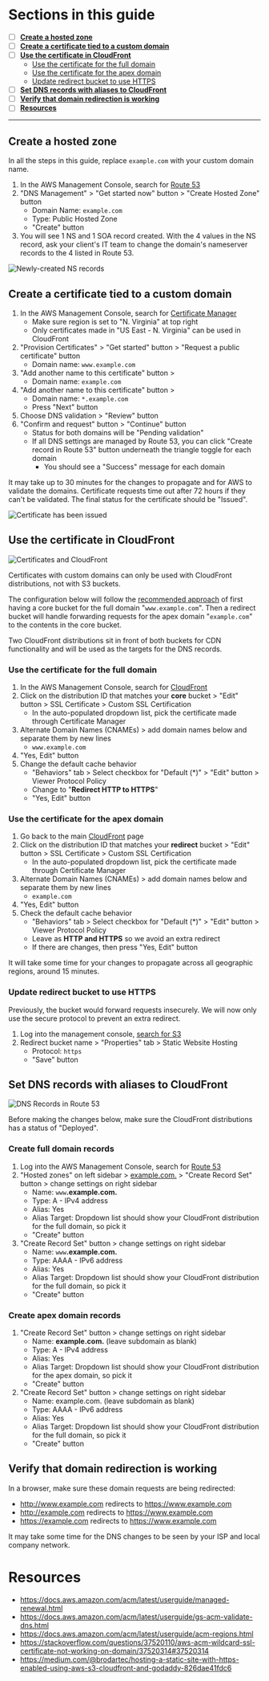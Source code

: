 # Sections in this guide
  - [ ] [**Create a hosted zone**](./Creating-a-SSL-TLS-Certificate-for-a-Custom-Domain.md#create-a-hosted-zone)
  - [ ] [**Create a certificate tied to a custom domain**](./Creating-a-SSL-TLS-Certificate-for-a-Custom-Domain.md#create-a-certificate-tied-to-a-custom-domain)
  - [ ] [**Use the certificate in CloudFront**](./Creating-a-SSL-TLS-Certificate-for-a-Custom-Domain.md#use-the-certificate-in-cloudfront)
    * [Use the certificate for the full domain](./Creating-a-SSL-TLS-Certificate-for-a-Custom-Domain.md#use-the-certificate-for-the-full-domain)
    * [Use the certificate for the apex domain](./Creating-a-SSL-TLS-Certificate-for-a-Custom-Domain.md#use-the-certificate-for-the-apex-domain)
    * [Update redirect bucket to use HTTPS](./Creating-a-SSL-TLS-Certificate-for-a-Custom-Domain.md#update-redirect-bucket-to-use-https)
  - [ ] [**Set DNS records with aliases to CloudFront**](./Creating-a-SSL-TLS-Certificate-for-a-Custom-Domain.md#set-dns-records-with-aliases-to-cloudfront)
  - [ ] [**Verify that domain redirection is working**](./Creating-a-SSL-TLS-Certificate-for-a-Custom-Domain.md#verify-that-domain-redirection-is-working)
  - [ ] [**Resources**](./Creating-a-SSL-TLS-Certificate-for-a-Custom-Domain.md#resources)

---

## Create a hosted zone
In all the steps in this guide, replace `example.com` with your custom domain name.

1. In the AWS Management Console, search for [Route 53](https://console.aws.amazon.com/route53/home?)
1. "DNS Management" > "Get started now" button > "Create Hosted Zone" button
    * Domain Name: `example.com`
    * Type: Public Hosted Zone
    * "Create" button
1. You will see 1 NS and 1 SOA record created. With the 4 values in the NS record, ask your client's IT team to change the domain's nameserver records to the 4 listed in Route 53.

![Newly-created NS records](../images/route-53-ns-records.png)

## Create a certificate tied to a custom domain
1. In the AWS Management Console, search for [Certificate Manager](https://console.aws.amazon.com/acm/home?region=us-east-1#/)
    * Make sure region is set to "N. Virginia" at top right
    * Only certificates made in "US East - N. Virginia" can be used in CloudFront
1. "Provision Certificates" > "Get started" button > "Request a public certificate" button
    * Domain name: `www.example.com`
1. "Add another name to this certificate" button >
    * Domain name: `example.com`
1. "Add another name to this certificate" button >
    * Domain name: `*.example.com`
    * Press "Next" button
1. Choose DNS validation > "Review" button
1. "Confirm and request" button > "Continue" button
    * Status for both domains will be "Pending validation"
    * If all DNS settings are managed by Route 53, you can click "Create record in Route 53" button underneath the triangle toggle for each domain
      * You should see a "Success" message for each domain

It may take up to 30 minutes for the changes to propagate and for AWS to validate the domains. Certificate requests time out after 72 hours if they can't be validated. The final status for the certificate should be "Issued".

![Certificate has been issued](../images/acm-certificate-issued.png)

## Use the certificate in CloudFront
![Certificates and CloudFront](../images/cloudfront.png)

Certificates with custom domains can only be used with CloudFront distributions, not with S3 buckets.

The configuration below will follow the [recommended approach](./Setting-Up-S3-for-Domain-Redirects.md#introduction) of first having a core bucket for the full domain "`www.example.com`". Then a redirect bucket will handle forwarding requests for the apex domain "`example.com`" to the contents in the core bucket.

Two CloudFront distributions sit in front of both buckets for CDN functionality and will be used as the targets for the DNS records.

### Use the certificate for the full domain
1. In the AWS Management Console, search for [ CloudFront ](https://console.aws.amazon.com/cloudfront/home?#)
1. Click on the distribution ID that matches your **core** bucket > "Edit" button > SSL Certificate > Custom SSL Certification
    * In the auto-populated dropdown list, pick the certificate made through Certificate Manager
1. Alternate Domain Names (CNAMEs) > add domain names below and separate them by new lines
    * `www.example.com`
1. "Yes, Edit" button
1. Change the default cache behavior
    * "Behaviors" tab > Select checkbox for "Default (*)" > "Edit" button > Viewer Protocol Policy
    * Change to "**Redirect HTTP to HTTPS**"
    * "Yes, Edit" button

### Use the certificate for the apex domain
1. Go back to the main [CloudFront](https://console.aws.amazon.com/cloudfront/home?#) page
1. Click on the distribution ID that matches your **redirect** bucket > "Edit" button > SSL Certificate > Custom SSL Certification
    * In the auto-populated dropdown list, pick the certificate made through Certificate Manager
1. Alternate Domain Names (CNAMEs) > add domain names below and separate them by new lines
    * `example.com`
1. "Yes, Edit" button
1. Check the default cache behavior
    * "Behaviors" tab > Select checkbox for "Default (*)" > "Edit" button > Viewer Protocol Policy
    * Leave as **HTTP and HTTPS** so we avoid an extra redirect
    * If there are changes, then press "Yes, Edit" button

It will take some time for your changes to propagate across all geographic regions, around 15 minutes.

### Update redirect bucket to use HTTPS
Previously, the bucket would forward requests insecurely. We will now only use the secure protocol to prevent an extra redirect.
1. Log into the management console, [search for S3](https://console.aws.amazon.com/s3/home)
1. Redirect bucket name > "Properties" tab > Static Website Hosting
    * Protocol: `https`
    * "Save" button

## Set DNS records with aliases to CloudFront
![DNS Records in Route 53](../images/route-53-and-certificate-manager.png)

Before making the changes below, make sure the CloudFront distributions has a status of "Deployed".

### Create full domain records
1. Log into the AWS Management Console, search for [Route 53](https://console.aws.amazon.com/route53/home?#)
1. "Hosted zones" on left sidebar > [example.com.]() > "Create Record Set" button > change settings on right sidebar
    * Name: `www`**.example.com.**
    * Type: A - IPv4 address
    * Alias: Yes
    * Alias Target: Dropdown list should show your CloudFront distribution for the full domain, so pick it
    * "Create" button
1. "Create Record Set" button > change settings on right sidebar
    * Name: `www`**.example.com.**
    * Type: AAAA - IPv6 address
    * Alias: Yes
    * Alias Target: Dropdown list should show your CloudFront distribution for the full domain, so pick it
    * "Create" button

### Create apex domain records
1. "Create Record Set" button > change settings on right sidebar
    * Name: **example.com.** (leave subdomain as blank)
    * Type: A - IPv4 address
    * Alias: Yes
    * Alias Target: Dropdown list should show your CloudFront distribution for the apex domain, so pick it
    * "Create" button
1. "Create Record Set" button > change settings on right sidebar
    * Name: example.com. (leave subdomain as blank)
    * Type: AAAA - IPv6 address
    * Alias: Yes
    * Alias Target: Dropdown list should show your CloudFront distribution for the full domain, so pick it
    * "Create" button

## Verify that domain redirection is working
In a browser, make sure these domain requests are being redirected:
  * http://www.example.com redirects to https://www.example.com
  * http://example.com redirects to https://www.example.com
  * https://example.com redirects to https://www.example.com

It may take some time for the DNS changes to be seen by your ISP and local company network.

# Resources
  * https://docs.aws.amazon.com/acm/latest/userguide/managed-renewal.html
  * https://docs.aws.amazon.com/acm/latest/userguide/gs-acm-validate-dns.html
  * https://docs.aws.amazon.com/acm/latest/userguide/acm-regions.html
  * https://stackoverflow.com/questions/37520110/aws-acm-wildcard-ssl-certificate-not-working-on-domain/37520314#37520314
  * https://medium.com/@brodartec/hosting-a-static-site-with-https-enabled-using-aws-s3-cloudfront-and-godaddy-826dae41fdc6

